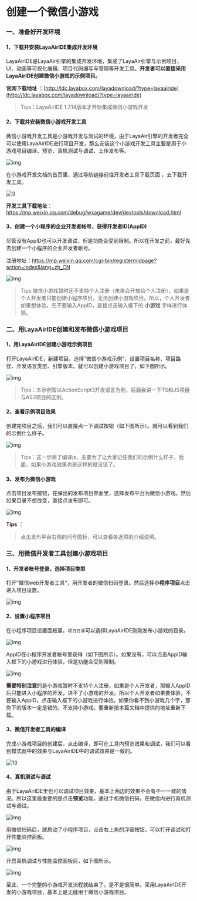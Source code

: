 # 创建一个微信小游戏

### 一、准备好开发环境

#### 1、下载并安装LayaAirIDE集成开发环境

LayaAirIDE是LayaAir引擎的集成开发环境，集成了LayaAir引擎与示例项目，UI、动画等可视化编辑，项目代码编写与管理等开发工具。**开发者可以直接采用LayaAirIDE创建微信小游戏的示例项目。**

**官网下载地址** ：[http://ldc.layabox.com/layadownload/?type=layaairide](http://ldc.layabox.com/layadownload/?type=layaairide)

> Tips：LayaAirIDE 1.7.14版本才开始集成微信小游戏开发

#### 2、下载并安装微信小游戏开发工具

微信小游戏开发工具是小游戏开发与测试的环境，由于LayaAir引擎的开发者完全可以使用LayaAirIDE进行项目开发，那么安装这个小游戏开发工具主要是用于小游戏项目编译、预览、真机测试与调试、上传发布等。

![img](img/1.png)

在小游戏开发文档的首页里，通过导航链接前往开发者工具下载页面 ，去下载开发工具。

![3](img/3.jpg) 

**开发工具下载地址**：
https://mp.weixin.qq.com/debug/wxagame/dev/devtools/download.html

#### 3、创建一个小程序的企业开发者帐号，获得开发者ID(AppID)

尽管没有AppID也可以开发调试，但是功能会受到限制。所以在开发之前，最好先去创建一个小程序的企业开发者帐号。

注册地址：https://mp.weixin.qq.com/cgi-bin/registermidpage?action=index&lang=zh_CN

![img](img/2.png) 

> Tips:微信小游戏暂时还不支持个人注册（未来会开放给个人注册），如果是个人开发者只能创建小程序项目，无法创建小游戏项目。所以，个人开发者如果想体验，先不要输入AppID，直接点击输入框下的 **小游戏** 字样进行体验。

### 

### 二、用LayaAirIDE创建和发布微信小游戏项目

#### 1、用LayaAirIDE创建小游戏示例项目

打开LayaAirIDE，新建项目。选择”微信小游戏示例“，设置项目名称、项目路径、开发语言类型、引擎版本。就可以创建小游戏项目了，如下图所示。

![img](img/5.png)

> Tips：本示例暂以ActionScript3开发语言为例，后面会讲一下TS和JS项目与AS3项目的区别。

#### 2、查看示例项目效果

创建完项目之后，我们可以直接点一下调试按钮（如下图所示）。就可以看到我们的示例什么样子。

![img](img/5.jpg)

> Tips：这一步除了编译js，主要为了让大家记住我们的示例什么样子，后面，如果小游戏效果也是这样的就没错了。

#### 3、发布为微信小游戏

点击项目发布按钮，在弹出的发布项目界面里，选择发布平台为微信小游戏。然后如果目录不想改变，直接点发布即可。

![img](img/7.png) 

**Tips** ：

> 点击发布平台右侧的问号图标，可以查看各选项的介绍说明。



### 三、用微信开发者工具创建小游戏项目

#### 1、开发者帐号登录，选择项目类型

打开”微信web开发者工具“，用开发者的微信扫码登录。然后选择**小程序项目**点击进入项目设置。

![img](img/7.jpg) 

#### 2、设置小程序项目

在小程序项目设置面板里，`项目目录`可以选择LayaAirIDE刚刚发布小游戏的目录。

![img](img/8.png) 

AppID在小程序开发者帐号里获得（如下图所示）。如果没有，可以点击AppID输入框下的小游戏进行体验，但是功能会受到限制。

![img](img/9.jpg) 



**需要特别注意**的是小游戏暂时不支持个人注册，如果是个人开发者，那输入AppID后只能进入小程序的开发，进不了小游戏的开发。所以个人开发者如果要体验，不要输入AppID，点击输入框下的小游戏进行体验。如果你看不到小游戏几个字，那你下的版本一定是错的，不支持小游戏。要重新按本篇文档中提供的地址重新下载。



#### 3、微信开发者工具的编译

完成小游戏项目的创建后，点击编译，即可在工具内预览效果和调试，我们可以看到模式器中的效果与LayaAirIDE中的调试效果是一致的。

![13](img/13.png) 



#### 4、真机测试与调试

由于LayaAirIDE里也可以调试项目效果，基本上两边的效果不会有不一一致的情况。所以这里最重要的是点击**预览**功能，通过手机微信扫码，在微信内进行真机测试与调试。

![img](img/14.png) 

用微信扫码后，就启动了小程序项目，点击右上角的浮窗按钮，可以打开调试和打开性能监控面板。

![img](img/10.png)

开启真机调试与性能监控面板后，如下图所示。

![img](img/11.png) 



至此，一个完整的小游戏开发流程就结束了。是不是很简单。采用LayaAirIDE开发的小游戏项目，基本上是无缝用于微信小游戏项目。